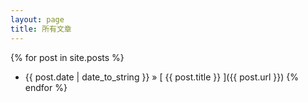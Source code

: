 ```yaml
---
layout: page
title: 所有文章
---
```


{% for post in site.posts %}
  * {{ post.date | date_to_string }} &raquo; [ {{ post.title }} ]({{ post.url }})
{% endfor %}